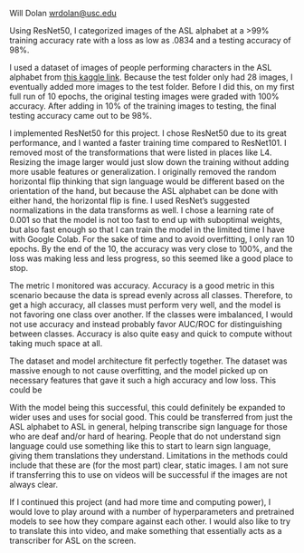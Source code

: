Will Dolan
wrdolan@usc.edu

Using ResNet50, I categorized images of the ASL alphabet at a >99% training accuracy rate with a loss as low as .0834 and a testing accuracy of 98%.

I used a dataset of images of people performing characters in the ASL alphabet from [this kaggle link](https://www.kaggle.com/datasets/grassknoted/asl-alphabet). Because the test folder only had 28 images, I eventually added more images to the test folder. Before I did this, on my first full run of 10 epochs, the original testing images were graded with 100% accuracy. After adding in 10% of the training images to testing, the final testing accuracy came out to be 98%.

I implemented ResNet50 for this project. I chose ResNet50 due to its great performance, and I wanted a faster training time compared to ResNet101. I removed most of the transformations that were listed in places like L4. Resizing the image larger would just slow down the training without adding more usable features or generalization. I originally removed the random horizontal flip thinking that sign language would be different based on the orientation of the hand, but because the ASL alphabet can be done with either hand, the horizontal flip is fine. I used ResNet’s suggested normalizations in the data transforms as well. I chose a learning rate of 0.001 so that the model is not too fast to end up with suboptimal weights, but also fast enough so that I can train the model in the limited time I have with Google Colab. For the sake of time and to avoid overfitting, I only ran 10 epochs. By the end of the 10, the accuracy was very close to 100%, and the loss was making less and less progress, so this seemed like a good place to stop.

The metric I monitored was accuracy. Accuracy is a good metric in this scenario because the data is spread evenly across all classes. Therefore, to get a high accuracy, all classes must perform very well, and the model is not favoring one class over another. If the classes were imbalanced, I would not use accuracy and instead probably favor AUC/ROC for distinguishing between classes. Accuracy is also quite easy and quick to compute without taking much space at all. 

The dataset and model architecture fit perfectly together. The dataset was massive enough to not cause overfitting, and the model picked up on necessary features that gave it such a high accuracy and low loss. This could be 

With the model being this successful, this could definitely be expanded to wider uses and uses for social good. This could be transferred from just the ASL alphabet to ASL in general, helping transcribe sign language for those who are deaf and/or hard of hearing. People that do not understand sign language could use something like this to start to learn sign language, giving them translations they understand. Limitations in the methods could include that these are (for the most part) clear, static images. I am not sure if transferring this to use on videos will be successful if the images are not always clear.

If I continued this project (and had more time and computing power), I would love to play around with a number of hyperparameters and pretrained models to see how they compare against each other. I would also like to try to translate this into video, and make something that essentially acts as a transcriber for ASL on the screen. 
